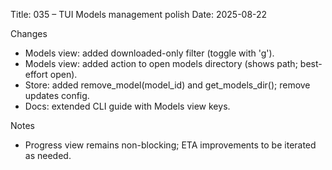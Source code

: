Title: 035 – TUI Models management polish
Date: 2025-08-22

Changes
- Models view: added downloaded-only filter (toggle with 'g').
- Models view: added action to open models directory (shows path; best-effort open).
- Store: added remove_model(model_id) and get_models_dir(); remove updates config.
- Docs: extended CLI guide with Models view keys.

Notes
- Progress view remains non-blocking; ETA improvements to be iterated as needed.

